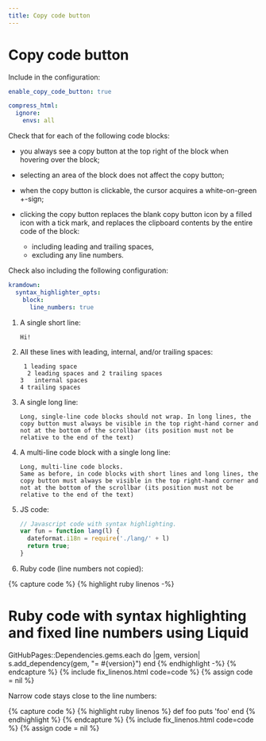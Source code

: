 ```yaml
---
title: Copy code button
---
```


# Copy code button

Include in the configuration:

```yaml
enable_copy_code_button: true

compress_html:
  ignore:
    envs: all
```

Check that for each of the following code blocks:

- you always see a copy button at the top right of the block when hovering over the block;

- selecting an area of the block does not affect the copy button;

- when the copy button is clickable, the cursor acquires a white-on-green +-sign;

- clicking the copy button replaces the blank copy button icon by a filled icon with a tick mark,
  and replaces the clipboard contents by the entire code of the block:
  
  - including leading and trailing spaces,
  - excluding any line numbers.
  
Check also including the following configuration:

```yaml
kramdown:
  syntax_highlighter_opts:
    block:
      line_numbers: true
```

1.  A single short line:

    ```
    Hi!
    ```

1.  All these lines with leading, internal, and/or trailing spaces:

    ```
     1 leading space
      2 leading spaces and 2 trailing spaces  
    3   internal spaces
    4 trailing spaces    
    ```

1.  A single long line:
    
    ```
    Long, single-line code blocks should not wrap. In long lines, the copy button must always be visible in the top right-hand corner and not at the bottom of the scrollbar (its position must not be relative to the end of the text)
    ```

1.  A multi-line code block with a single long line:

    ```
    Long, multi-line code blocks.
    Same as before, in code blocks with short lines and long lines, the copy button must always be visible in the top right-hand corner and not at the bottom of the scrollbar (its position must not be relative to the end of the text)
    ```

1.  JS code:

    ```js
    // Javascript code with syntax highlighting.
    var fun = function lang(l) {
      dateformat.i18n = require('./lang/' + l)
      return true;
    }
    ```

1.  Ruby code (line numbers not copied):

{% capture code %}
{% highlight ruby linenos -%}
# Ruby code with syntax highlighting and fixed line numbers using Liquid
GitHubPages::Dependencies.gems.each do |gem, version|
  s.add_dependency(gem, "= #{version}")
end
{% endhighlight -%}
{% endcapture %}
{% include fix_linenos.html code=code %}
{% assign code = nil %}

Narrow code stays close to the line numbers:

{% capture code %}
{% highlight ruby linenos %}
def foo
  puts 'foo'
end
{% endhighlight %}
{% endcapture %}
{% include fix_linenos.html code=code %}
{% assign code = nil %}
